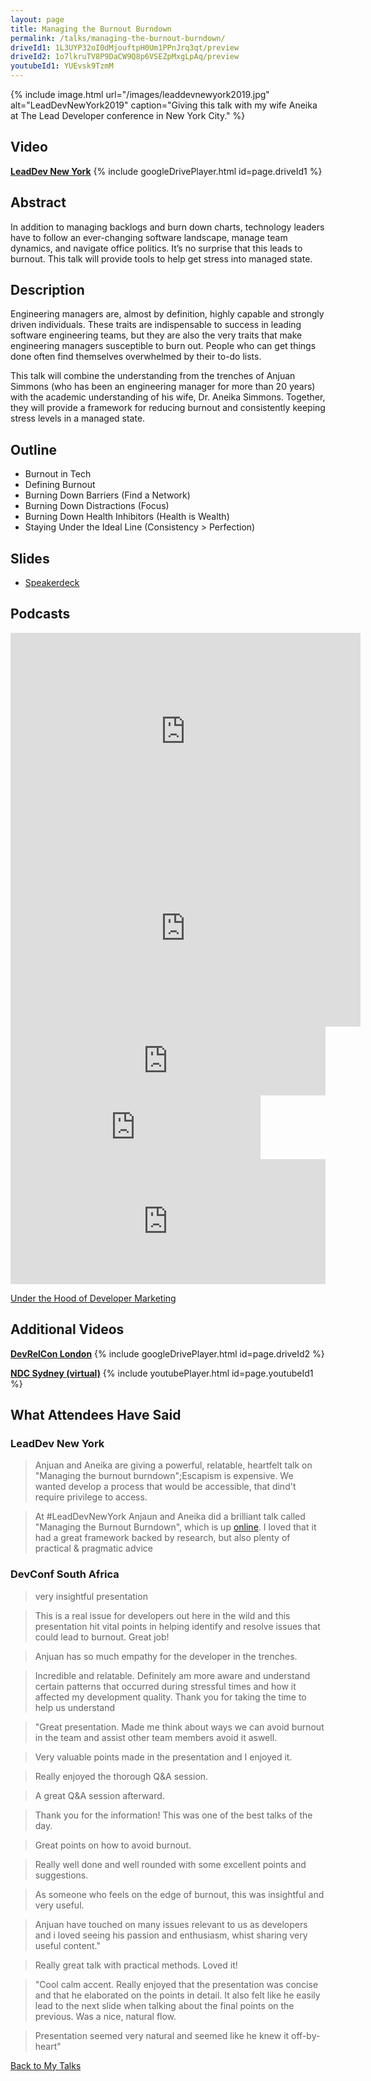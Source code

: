```yaml
---
layout: page
title: Managing the Burnout Burndown
permalink: /talks/managing-the-burnout-burndown/
driveId1: 1L3UYP32oI0dMjouftpH0Um1PPnJrq3qt/preview
driveId2: 1o7lkruTV8P9DaCW9Q8p6VSEZpMxgLpAq/preview
youtubeId1: YUEvsk9TzmM
---
```


{% include image.html url="/images/leaddevnewyork2019.jpg" alt="LeadDevNewYork2019" caption="Giving this talk with my wife Aneika at The Lead Developer conference in New York City." %}

## Video

**[LeadDev New York](https://drive.google.com/file/d/1L3UYP32oI0dMjouftpH0Um1PPnJrq3qt/view?usp=sharing)**
{% include googleDrivePlayer.html id=page.driveId1 %}
<br>

## Abstract

In addition to managing backlogs and burn down charts, technology leaders have to follow an ever-changing software landscape, manage team dynamics, and navigate office politics. It’s no surprise that this leads to burnout. This talk will provide tools to help get stress into managed state.

## Description

Engineering managers are, almost by definition, highly capable and strongly driven individuals. These traits are indispensable to success in leading software engineering teams, but they are also the very traits that make engineering managers susceptible to burn out. People who can get things done often find themselves overwhelmed by their to-do lists.

This talk will combine the understanding from the trenches of Anjuan Simmons (who has been an engineering manager for more than 20 years) with the academic understanding of his wife, Dr. Aneika Simmons. Together, they will provide a framework for reducing burnout and consistently keeping stress levels in a managed state.

## Outline 
* Burnout in Tech
* Defining Burnout 
* Burning Down Barriers (Find a Network) 
* Burning Down Distractions (Focus) 
* Burning Down Health Inhibitors (Health is Wealth) 
* Staying Under the Ideal Line (Consistency > Perfection)

## Slides

* [Speakerdeck](https://speakerdeck.com/anjuan/managing-the-burnout-burndown)

## Podcasts

<iframe width="560" height="315" src="https://www.youtube.com/embed/nNdUYYmczAU" frameborder="0" allow="accelerometer; autoplay; encrypted-media; gyroscope; picture-in-picture" allowfullscreen></iframe><br>

<iframe width="560" height="315" src="https://www.youtube.com/embed/ZZmfwIOiVx8" frameborder="0" allow="accelerometer; autoplay; clipboard-write; encrypted-media; gyroscope; picture-in-picture" allowfullscreen></iframe>

<br>

<iframe src="https://player.acast.com/betterfasterhappier/episodes/5d45e5ce833846051f8618c2" frameBorder="0" width="100%" height="110px" allow="autoplay"></iframe><br>

<iframe src="https://anchor.fm/cohere/embed/episodes/Burnout-with-Aneika-and-Anjuan-Simmons-eddv1l/a-a22i5n0" height="102px" width="400px" frameborder="0" scrolling="no"></iframe><br>

<iframe height="200px" width="100%" frameborder="no" scrolling="no" seamless src="https://player.simplecast.com/2d123c36-a90d-4372-9caa-bd35cb4a1f08?dark=true"></iframe><br>

[Under the Hood of Developer Marketing](https://www.stitcher.com/podcast/under-the-hood-of-developer-marketing/e/67318353)

## Additional Videos

**[DevRelCon London](https://drive.google.com/file/d/1o7lkruTV8P9DaCW9Q8p6VSEZpMxgLpAq/view?usp=sharing)**
{% include googleDrivePlayer.html id=page.driveId2 %}
<br>

**[NDC Sydney (virtual)](https://www.youtube.com/watch?v=YUEvsk9TzmM)**
{% include youtubePlayer.html id=page.youtubeId1 %}

## What Attendees Have Said

### LeadDev New York
> Anjuan and Aneika are giving a powerful, relatable, heartfelt talk on "Managing the burnout burndown";Escapism is expensive. We wanted develop a process that would be accessible, that dind't require privilege to access.

> At #LeadDevNewYork Anjaun and Aneika did a brilliant talk called "Managing the Burnout Burndown", which is up [online](https://t.co/gsTpIFVg9t). I loved that it had a great framework backed by research, but also plenty of practical & pragmatic advice 

### DevConf South Africa

> very insightful presentation

> This is a real issue for developers out here in the wild and  this presentation hit vital points in helping identify and resolve issues that could lead to burnout. Great job!

> Anjuan has so much empathy for the developer in the trenches.

> Incredible and relatable. Definitely am more aware and understand certain patterns that occurred during stressful times and how it affected my development quality. Thank you for taking the time to help us understand

> "Great presentation. Made me think about ways we can avoid burnout in the team and assist other team members avoid it aswell.

> Very valuable points made in the presentation and I enjoyed it.

> Really enjoyed the thorough Q&A session.

> A great Q&A session afterward.

> Thank you for the information! This was one of the best talks of the day.

> Great points on how to avoid burnout.

> Really well done and well rounded with some excellent points and suggestions.

> As someone who feels on the edge of burnout, this was insightful and very useful.

> Anjuan have touched on many issues relevant to us as developers and i loved seeing his passion and enthusiasm, whist sharing very useful content."

> Really great talk with practical methods. Loved it!

> "Cool calm accent. Really enjoyed that the presentation was concise and that he elaborated on the points in detail. It also felt like he easily lead to the next slide when talking about the final points on the previous. Was a nice, natural flow.

> Presentation seemed very natural and seemed like he knew it off-by-heart"

[Back to My Talks](/talks/)
